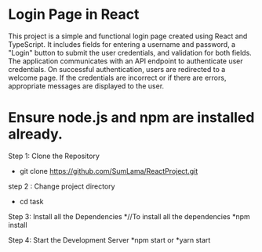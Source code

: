 # Login Page in React 
This project is a simple and functional login page created using React and TypeScript.
It includes fields for entering a username and password, a "Login" button to submit the user credentials, and validation for both fields. 
The application communicates with an API endpoint to authenticate user credentials. 
On successful authentication, users are redirected to a welcome page. If the credentials are incorrect or if there are errors, appropriate messages are displayed to the user. 

# Ensure node.js and npm are installed already.

Step 1: Clone the Repository
* git clone https://github.com/SumLama/ReactProject.git

step 2 : Change project directory
* cd task

Step 3: Install all the  Dependencies
*//To install all the dependencies
*npm install

Step 4: Start the Development Server
*npm start or 
*yarn start
